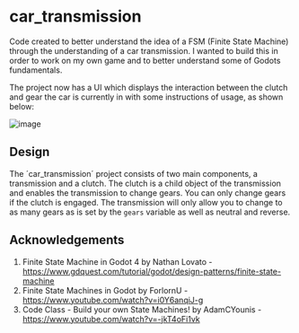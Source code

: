 # car_transmission

Code created to better understand the idea of a FSM (Finite State Machine) through the understanding 
of a car transmission. I wanted to build this in order to work on my own game and to better 
understand some of Godots fundamentals. 

The project now has a UI which displays the interaction between the clutch and gear the car is 
currently in with some instructions of usage, as shown below:

![image](https://github.com/user-attachments/assets/519eb85e-9020-4140-8505-4b4b1b5724ab)

## Design
The ´car_transmission´ project consists of two main components, a transmission and a clutch. The 
clutch is a child object of the transmission and enables the transmission to change gears. You can 
only change gears if the clutch is engaged. The transmission will only allow you to change to as 
many gears as is set by the `gears` variable as well as neutral and reverse.   

## Acknowledgements
1. Finite State Machine in Godot 4 by Nathan Lovato - https://www.gdquest.com/tutorial/godot/design-patterns/finite-state-machine
2. Finite State Machines in Godot by ForlornU - https://www.youtube.com/watch?v=i0Y6anqiJ-g
3. Code Class - Build your own State Machines! by AdamCYounis - https://www.youtube.com/watch?v=-jkT4oFi1vk
